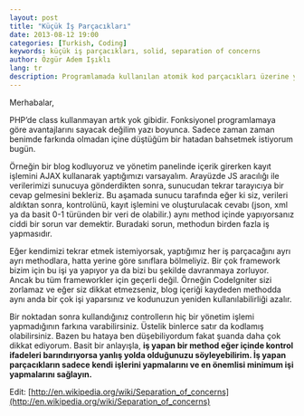 ```yaml
---
layout: post
title: "Küçük İş Parçacıkları"
date: 2013-08-12 19:00
categories: [Turkish, Coding]
keywords: küçük iş parçacıkları, solid, separation of concerns
author: Özgür Adem Işıklı
lang: tr
description: Programlamada kullanılan atomik kod parçacıkları üzerine yazdığım bir inceleme yazısı.
---
```


Merhabalar,

PHP’de class kullanmayan artık yok gibidir. Fonksiyonel programlamaya göre avantajlarını sayacak değilim yazı boyunca. Sadece zaman zaman benimde farkında olmadan içine düştüğüm bir hatadan bahsetmek istiyorum bugün.

Örneğin bir blog kodluyoruz ve yönetim panelinde içerik girerken kayıt işlemini AJAX kullanarak yaptığımızı varsayalım. Arayüzde JS aracılığı ile verilerimizi sunucuya gönderdikten sonra, sunucudan tekrar tarayıcıya bir cevap gelmesini bekleriz. Bu aşamada sunucu tarafında eğer ki siz, verileri aldıktan sonra, kontrolünü, kayıt işlemini ve oluşturulacak cevabı (json, xml ya da basit 0-1 türünden bir veri de olabilir.) aynı method içinde yapıyorsanız ciddi bir sorun var demektir. Buradaki sorun, methodun birden fazla iş yapmasıdır.

Eğer kendimizi tekrar etmek istemiyorsak, yaptığımız her iş parçacağını ayrı ayrı methodlara, hatta yerine göre sınıflara bölmeliyiz. Bir çok framework bizim için bu işi ya yapıyor ya da bizi bu şekilde davranmaya zorluyor. Ancak bu tüm frameworkler için geçerli değil. Örneğin CodeIgniter sizi zorlamaz ve eğer siz dikkat etmezseniz, blog içeriği kaydeden methodda aynı anda bir çok işi yaparsınız ve kodunuzun yeniden kullanılabilirliği azalır.

Bir noktadan sonra kullandığınız controllerın hiç bir yönetim işlemi yapmadığının farkına varabilirsiniz. Üstelik binlerce satır da kodlamış olabilirsiniz. Bazen bu hataya ben düşebiliyordum fakat şuanda daha çok dikkat ediyorum. Basit bir anlayışla, **iş yapan bir method eğer içinde kontrol ifadeleri barındırıyorsa yanlış yolda olduğunuzu söyleyebilirim. İş yapan parçacıkların sadece kendi işlerini yapmalarını ve en önemlisi minimum işi yapmalarını sağlayın.**

Edit: [http://en.wikipedia.org/wiki/Separation_of_concerns](http://en.wikipedia.org/wiki/Separation_of_concerns)
